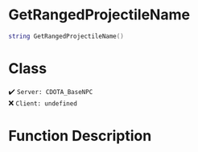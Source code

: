 # GetRangedProjectileName
```lua
string GetRangedProjectileName()
```
# Class
✔️ `Server: CDOTA_BaseNPC`  
❌ `Client: undefined`  

# Function Description

